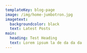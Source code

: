 ```yaml
---
templateKey: blog-page
image: /img/home-jumbotron.jpg
imagetext:
  backgroundcolor: black
  text: Latest Posts
main:
  heading: Test Heading
  text: Lorem ipsum la de da da da
---
```


